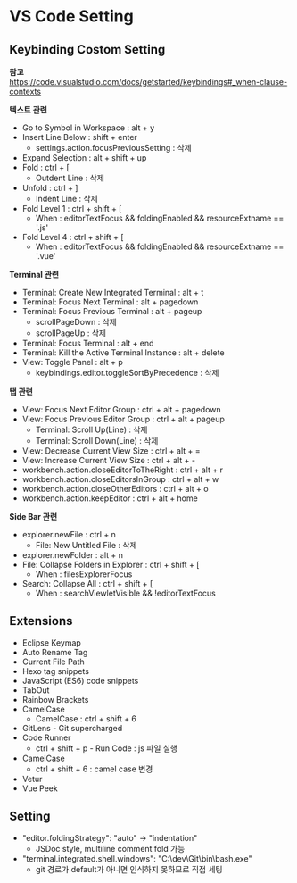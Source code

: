 # VS Code Setting

## Keybinding Costom Setting

**참고**<br>
https://code.visualstudio.com/docs/getstarted/keybindings#_when-clause-contexts

**텍스트 관련**
* Go to Symbol in Workspace : alt + y
* Insert Line Below : shift + enter
    * settings.action.focusPreviousSetting : 삭제
* Expand Selection : alt + shift + up
* Fold : ctrl + [
    * Outdent Line : 삭제
* Unfold : ctrl + ]
    * Indent Line : 삭제
* Fold Level 1 : ctrl + shift + [
    * When : editorTextFocus && foldingEnabled && resourceExtname == '.js'
* Fold Level 4 : ctrl + shift + [
    * When : editorTextFocus && foldingEnabled && resourceExtname == '.vue'

**Terminal 관련**
* Terminal: Create New Integrated Terminal : alt + t
* Terminal: Focus Next Terminal : alt + pagedown
* Terminal: Focus Previous Terminal : alt + pageup
    * scrollPageDown : 삭제
    * scrollPageUp : 삭제
* Terminal: Focus Terminal : alt + end
* Terminal: Kill the Active Terminal Instance : alt + delete
* View: Toggle Panel : alt + p
    * keybindings.editor.toggleSortByPrecedence : 삭제

**탭 관련**
* View: Focus Next Editor Group : ctrl + alt + pagedown
* View: Focus Previous Editor Group : ctrl + alt + pageup
    * Terminal: Scroll Up(Line) : 삭제
    * Terminal: Scroll Down(Line) : 삭제
* View: Decrease Current View Size : ctrl + alt + =
* View: Increase Current View Size : ctrl + alt + -
* workbench.action.closeEditorToTheRight : ctrl + alt + r
* workbench.action.closeEditorsInGroup : ctrl + alt + w
* workbench.action.closeOtherEditors : ctrl + alt + o
* workbench.action.keepEditor : ctrl + alt + home

**Side Bar 관련**
* explorer.newFile : ctrl + n
    * File: New Untitled File : 삭제
* explorer.newFolder : alt + n
* File: Collapse Folders in Explorer : ctrl + shift + [
    * When : filesExplorerFocus
* Search: Collapse All : ctrl + shift + [
    * When : searchViewletVisible && !editorTextFocus


## Extensions

* Eclipse Keymap
* Auto Rename Tag
* Current File Path
* Hexo tag snippets
* JavaScript (ES6) code snippets
* TabOut
* Rainbow Brackets
* CamelCase
    * CamelCase : ctrl + shift + 6
* GitLens - Git supercharged
* Code Runner
    * ctrl + shift + p - Run Code : js 파일 실행
* CamelCase
    * ctrl + shift + 6 : camel case 변경
* Vetur
* Vue Peek


## Setting

* "editor.foldingStrategy": "auto" -> "indentation"
    * JSDoc style, multiline comment fold 가능
* "terminal.integrated.shell.windows": "C:\\dev\\Git\\bin\\bash.exe"
    * git 경로가 default가 아니면 인식하지 못하므로 직접 세팅